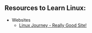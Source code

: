 ## Resources to Learn Linux:
- Websites
  - [Linux Journey - Really Good Site!](https://linuxjourney.com/)
